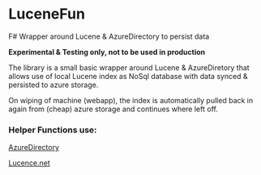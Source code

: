 # LuceneFun
F# Wrapper around Lucene &amp; AzureDirectory to persist data

**Experimental & Testing only, not to be used in production**

The library is a small basic wrapper around Lucene & AzureDiretory that allows use of local Lucene index as NoSql database with data synced & persisted to azure storage. 

On wiping of machine (webapp), the index is automatically pulled back in again from (cheap) azure storage and continues where left off.

### Helper Functions use:

[AzureDirectory](https://github.com/azure-contrib/AzureDirectory)

[Lucence.net](https://lucenenet.apache.org/)



